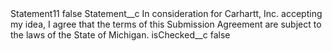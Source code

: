 <?xml version="1.0" encoding="UTF-8"?>
<CustomMetadata xmlns="http://soap.sforce.com/2006/04/metadata" xmlns:xsi="http://www.w3.org/2001/XMLSchema-instance" xmlns:xsd="http://www.w3.org/2001/XMLSchema">
    <label>Statement11</label>
    <protected>false</protected>
    <values>
        <field>Statement__c</field>
        <value xsi:type="xsd:string">In consideration for Carhartt, Inc. accepting my idea, I agree that the terms of this Submission Agreement are subject to the laws of the State of Michigan.</value>
    </values>
    <values>
        <field>isChecked__c</field>
        <value xsi:type="xsd:boolean">false</value>
    </values>
</CustomMetadata>
